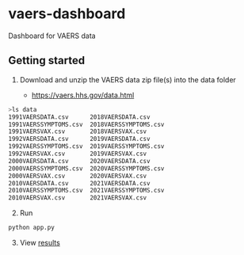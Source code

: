 # vaers-dashboard

Dashboard for VAERS data 

## Getting started

1. Download and unzip the VAERS data zip file(s) into the data folder

    - https://vaers.hhs.gov/data.html

```sh
>ls data
1991VAERSDATA.csv      2018VAERSDATA.csv
1991VAERSSYMPTOMS.csv  2018VAERSSYMPTOMS.csv
1991VAERSVAX.csv       2018VAERSVAX.csv
1992VAERSDATA.csv      2019VAERSDATA.csv
1992VAERSSYMPTOMS.csv  2019VAERSSYMPTOMS.csv
1992VAERSVAX.csv       2019VAERSVAX.csv
2000VAERSDATA.csv      2020VAERSDATA.csv
2000VAERSSYMPTOMS.csv  2020VAERSSYMPTOMS.csv
2000VAERSVAX.csv       2020VAERSVAX.csv
2010VAERSDATA.csv      2021VAERSDATA.csv
2010VAERSSYMPTOMS.csv  2021VAERSSYMPTOMS.csv
2010VAERSVAX.csv       2021VAERSVAX.csv
```

2. Run

```sh
python app.py
```

3. View [results](results/ALL.md)